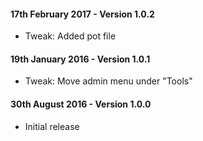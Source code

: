 #### 17th February 2017 - Version 1.0.2

* Tweak: Added pot file

#### 19th January 2016 - Version 1.0.1

* Tweak: Move admin menu under "Tools"

#### 30th August 2016 - Version 1.0.0

* Initial release